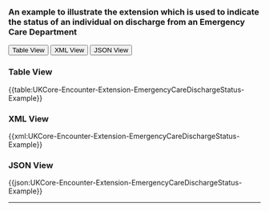 ### An example to illustrate the extension which is used to indicate the status of an individual on discharge from an Emergency Care Department

<div class="tab">
 <button class="tablinks active" onclick="openTab(event, 'Table View')">Table View</button>
  <button class="tablinks" onclick="openTab(event, 'XML View')">XML View</button>
  <button class="tablinks" onclick="openTab(event, 'JSON View')">JSON View</button>
</div>

<div id="Table View" class="tabcontent" style="display:block">
  <h3>Table View</h3>
{{table:UKCore-Encounter-Extension-EmergencyCareDischargeStatus-Example}}
</div>

<div id="XML View" class="tabcontent">
  <h3>XML View</h3>
{{xml:UKCore-Encounter-Extension-EmergencyCareDischargeStatus-Example}}
</div>

<div id="JSON View" class="tabcontent">
  <h3>JSON View</h3>
{{json:UKCore-Encounter-Extension-EmergencyCareDischargeStatus-Example}}
</div>

---